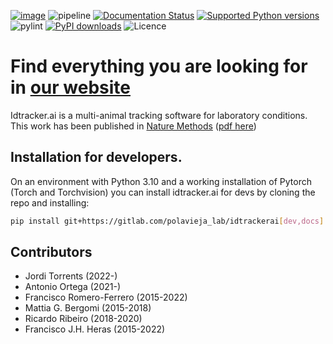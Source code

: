 [![image](http://img.shields.io/pypi/v/idtrackerai.svg)](https://pypi.python.org/pypi/idtrackerai/) ![pipeline](https://gitlab.com/polavieja_lab/idtrackerai/badges/master/pipeline.svg) [![Documentation Status](https://readthedocs.org/projects/idtrackerai/badge/?version=latest)](https://idtracker.ai/) [![Supported Python versions](https://img.shields.io/pypi/pyversions/idtrackerai.svg?logo=python&logoColor=FFE873)](https://pypi.org/project/idtrackerai/) ![pylint](https://gitlab.com/polavieja_lab/idtrackerai/-/jobs/artifacts/master/raw/pylint/pylint.svg?job=test) [![PyPI downloads](https://img.shields.io/pypi/dm/idtrackerai.svg)](https://pypistats.org/packages/idtrackerai) ![Licence](https://img.shields.io/gitlab/license/polavieja_lab/idtrackerai.svg)

# Find everything you are looking for in [our website](https://idtracker.ai)

Idtracker.ai is a multi-animal tracking software for laboratory conditions. This work has been published in [Nature Methods](https://doi.org/10.1038/s41592-018-0295-5) ([pdf here](https://drive.google.com/file/d/1fYBcmH6PPlwy0AQcr4D0iS2Qd-r7xU9n/view?usp=sharing))

## Installation for developers.

On an environment with Python 3.10 and a working installation of Pytorch (Torch and Torchvision) you can install idtracker.ai for devs by cloning the repo and installing:

``` bash
pip install git+https://gitlab.com/polavieja_lab/idtrackerai[dev,docs]
```

## Contributors
* Jordi Torrents (2022-)
* Antonio Ortega (2021-)
* Francisco Romero-Ferrero (2015-2022)
* Mattia G. Bergomi (2015-2018)
* Ricardo Ribeiro (2018-2020)
* Francisco J.H. Heras (2015-2022)
